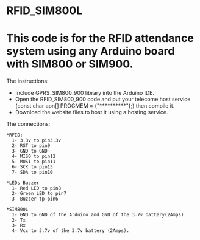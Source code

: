 # RFID_SIM800L

# This code is for the RFID attendance system using any Arduino board with SIM800 or SIM900.

The instructions:
  * Include GPRS_SIM800_900 library into the Arduino IDE.
  * Open the RFID_SIM800_900 code and put your telecome host service (const char apn[] PROGMEM = {"**********"};) then compile it.
  * Download the website files to host it using a hosting service.
  
  The connections:
  
    *RFID:
      1- 3.3v to pin3.3v
      2- RST to pin9
      3- GND to GND
      4- MISO to pin12
      5- MOSI to pin11
      6- SCK to pin13
      7- SDA to pin10
      
    *LEDs Buzzer
      1- Red LED to pin8
      2- Green LED to pin7
      3- Buzzer tp pin6
      
    *SIM800L
      1- GND to GND of the Arduino and GND of the 3.7v battery(2Amps).
      2- Tx
      3- Rx
      4- Vcc to 3.7v of the 3.7v battery (2Amps).

